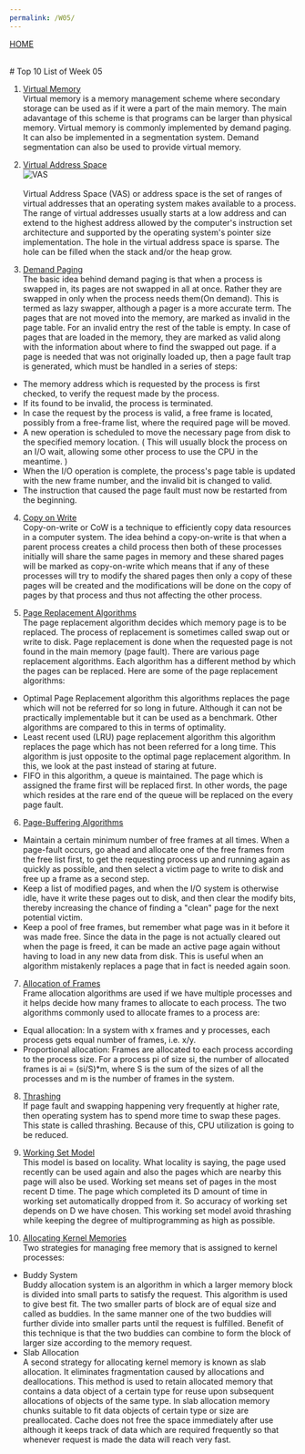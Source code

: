 ```yaml
---
permalink: /W05/
---
```

[HOME](../)

<br>
# Top 10 List of Week 05

1. [Virtual Memory](https://www.tutorialspoint.com/operating_system/os_virtual_memory.htm)<br>
Virtual memory is a memory management scheme where
secondary storage can be used as if it were a part of the
main memory. The main adavantage of this scheme is that programs can be larger than physical memory.
Virtual memory is commonly implemented by demand paging. 
It can also be implemented in a segmentation system. Demand segmentation can also be used to provide virtual memory.


2. [Virtual Address Space](https://en.wikipedia.org/wiki/Virtual_address_space)<br>
![VAS](https://www.cs.uic.edu/~jbell/CourseNotes/OperatingSystems/images/Chapter9/9_02_VirtualAddressSpace.jpg)<br>  
Virtual Address Space (VAS) or address space is the set of ranges of virtual addresses 
that an operating system makes available to a process. The range of virtual addresses usually starts at a low address and can extend 
to the highest address allowed by the computer's instruction set architecture and supported by the operating system's pointer size implementation.
The hole in the virtual address space is sparse. The hole can be filled when the stack and/or the heap grow.

3. [Demand Paging](https://www.studytonight.com/operating-system/virtual-memory)<br>
The basic idea behind demand paging is that when a process is swapped in, its pages are not swapped in all at once. 
Rather they are swapped in only when the process needs them(On demand). This is termed as lazy swapper, although a pager is a more accurate term.
The pages that are not moved into the memory, are marked as invalid in the page table. For an invalid entry the rest of the table is empty. 
In case of pages that are loaded in the memory, they are marked as valid along with the information about where to find the swapped out page.
if a page is needed that was not originally loaded up, then a page fault trap is generated, which must be handled in a series of steps:
- The memory address which is requested by the process is first checked, to verify the request made by the process.
- If its found to be invalid, the process is terminated.
- In case the request by the process is valid, a free frame is located, possibly from a free-frame list, where the required page will be moved.
- A new operation is scheduled to move the necessary page from disk to the specified memory location.
 ( This will usually block the process on an I/O wait, allowing some other process to use the CPU in the meantime. )
- When the I/O operation is complete, the process's page table is updated with the new frame number, and the invalid bit is changed to valid.
- The instruction that caused the page fault must now be restarted from the beginning.

4. [Copy on Write](https://www.geeksforgeeks.org/copy-on-write/)<br>
Copy-on-write or CoW is a technique to efficiently copy data resources in a computer system.
The idea behind a copy-on-write is that when a parent process creates a child process then both of these processes initially will share the same pages in memory 
and these shared pages will be marked as copy-on-write which means that if any of these processes will try to modify the shared pages then only a copy of these pages 
will be created and the modifications will be done on the copy of pages by that process and thus not affecting the other process.

5. [Page Replacement Algorithms](https://www.javatpoint.com/os-page-replacement-algorithms)<br>
The page replacement algorithm decides which memory page is to be replaced. 
The process of replacement is sometimes called swap out or write to disk. Page replacement is done when the requested page is not found in the main memory (page fault).
There are various page replacement algorithms. Each algorithm has a different method by which the pages can be replaced. Here are some of the page replacement algorithms:
- Optimal Page Replacement algorithm  this algorithms replaces the page which will not be referred for so long in future. 
Although it can not be practically implementable but it can be used as a benchmark. Other algorithms are compared to this in terms of optimality.
- Least recent used (LRU) page replacement algorithm  this algorithm replaces the page which has not been referred for a long time. 
This algorithm is just opposite to the optimal page replacement algorithm. In this, we look at the past instead of staring at future.
- FIFO  in this algorithm, a queue is maintained. The page which is assigned the frame first will be replaced first. 
In other words, the page which resides at the rare end of the queue will be replaced on the every page fault.

6. [Page-Buffering Algorithms](https://www.os-book.com/OS10/)<br>
- Maintain a certain minimum number of free frames at all times. When a page-fault occurs, go ahead and allocate one of the free frames from the free list first, 
to get the requesting process up and running again as quickly as possible, and then select a victim page to write to disk and free up a frame as a second step.
- Keep a list of modified pages, and when the I/O system is otherwise idle, have it write these pages out to disk, and then clear the modify bits, 
thereby increasing the chance of finding a "clean" page for the next potential victim.
- Keep a pool of free frames, but remember what page was in it before it was made free. Since the data in the page is not actually cleared out when the page is freed, 
it can be made an active page again without having to load in any new data from disk. This is useful when an algorithm mistakenly replaces a page that in fact is needed again soon.

7. [Allocation of Frames](https://www.geeksforgeeks.org/operating-system-allocation-frames/)<br>
Frame allocation algorithms are used if we have multiple processes and it helps decide how many frames to allocate to each process.
The two algorithms commonly used to allocate frames to a process are:
- Equal allocation: In a system with x frames and y processes, each process gets equal number of frames, i.e. x/y.
- Proportional allocation: Frames are allocated to each process according to the process size.
  For a process pi of size si, the number of allocated frames is ai = (si/S)\*m, where S is the sum of the sizes of all the processes and m is the number of frames in the system.

8. [Thrashing](https://www.thecrazyprogrammer.com/2019/02/thrashing-in-operating-system-os.html)<br>
If page fault and swapping happening very frequently at higher rate, then operating system has to spend more time to swap these pages. 
This state is called thrashing. Because of this, CPU utilization is going to be reduced.

9. [Working Set Model](https://www.thecrazyprogrammer.com/2019/02/thrashing-in-operating-system-os.html)<br>
This model is based on locality. What locality is saying, the page used recently can be used again and also the pages which are nearby this page will also be used. 
Working set means set of pages in the most recent D time. The page which completed its D amount of time in working set automatically dropped from it. 
So accuracy of working set depends on D we have chosen. This working set model avoid thrashing while keeping the degree of multiprogramming as high as possible.

10. [Allocating Kernel Memories](https://www.geeksforgeeks.org/operating-system-allocating-kernel-memory-buddy-system-slab-system/)<br>
Two strategies for managing free memory that is assigned to kernel processes:
- Buddy System <br>
Buddy allocation system is an algorithm in which a larger memory block is divided into small parts to satisfy the request. 
This algorithm is used to give best fit. The two smaller parts of block are of equal size and called as buddies. 
In the same manner one of the two buddies will further divide into smaller parts until the request is fulfilled. 
Benefit of this technique is that the two buddies can combine to form the block of larger size according to the memory request.
- Slab Allocation<br>
A second strategy for allocating kernel memory is known as slab allocation. It eliminates fragmentation caused by allocations and deallocations. 
This method is used to retain allocated memory that contains a data object of a certain type for reuse upon subsequent allocations of objects of the same type. 
In slab allocation memory chunks suitable to fit data objects of certain type or size are preallocated. 
Cache does not free the space immediately after use although it keeps track of data which are required frequently so that whenever request is made the data will reach very fast. 

